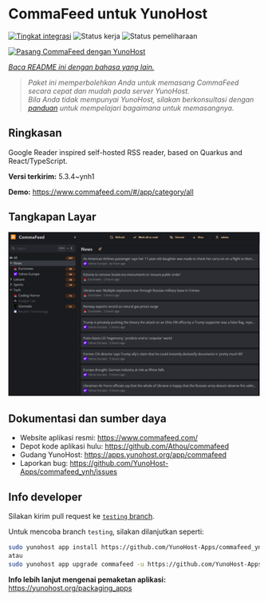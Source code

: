 <!--
N.B.: README ini dibuat secara otomatis oleh <https://github.com/YunoHost/apps/tree/master/tools/readme_generator>
Ini TIDAK boleh diedit dengan tangan.
-->

# CommaFeed untuk YunoHost

[![Tingkat integrasi](https://apps.yunohost.org/badge/integration/commafeed)](https://ci-apps.yunohost.org/ci/apps/commafeed/)
![Status kerja](https://apps.yunohost.org/badge/state/commafeed)
![Status pemeliharaan](https://apps.yunohost.org/badge/maintained/commafeed)

[![Pasang CommaFeed dengan YunoHost](https://install-app.yunohost.org/install-with-yunohost.svg)](https://install-app.yunohost.org/?app=commafeed)

*[Baca README ini dengan bahasa yang lain.](./ALL_README.md)*

> *Paket ini memperbolehkan Anda untuk memasang CommaFeed secara cepat dan mudah pada server YunoHost.*  
> *Bila Anda tidak mempunyai YunoHost, silakan berkonsultasi dengan [panduan](https://yunohost.org/install) untuk mempelajari bagaimana untuk memasangnya.*

## Ringkasan

Google Reader inspired self-hosted RSS reader, based on Quarkus and React/TypeScript.

**Versi terkirim:** 5.3.4~ynh1

**Demo:** <https://www.commafeed.com/#/app/category/all>

## Tangkapan Layar

![Tangkapan Layar pada CommaFeed](./doc/screenshots/screenshot.png)

## Dokumentasi dan sumber daya

- Website aplikasi resmi: <https://www.commafeed.com/>
- Depot kode aplikasi hulu: <https://github.com/Athou/commafeed>
- Gudang YunoHost: <https://apps.yunohost.org/app/commafeed>
- Laporkan bug: <https://github.com/YunoHost-Apps/commafeed_ynh/issues>

## Info developer

Silakan kirim pull request ke [`testing` branch](https://github.com/YunoHost-Apps/commafeed_ynh/tree/testing).

Untuk mencoba branch `testing`, silakan dilanjutkan seperti:

```bash
sudo yunohost app install https://github.com/YunoHost-Apps/commafeed_ynh/tree/testing --debug
atau
sudo yunohost app upgrade commafeed -u https://github.com/YunoHost-Apps/commafeed_ynh/tree/testing --debug
```

**Info lebih lanjut mengenai pemaketan aplikasi:** <https://yunohost.org/packaging_apps>
